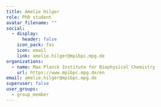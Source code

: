 ```yaml
---
title: Amelie Hilger
role: PhD student
avatar_filename: ""
social:
  - display:
      header: false
    icon_pack: fas
    icon: email
    link: amelie.hilger@mpibpc.mpg.de
organizations:
  - name: Max Planck Institute for Biophysical Chemistry
    url: https://www.mpibpc.mpg.de/en
email: amelie.hilger@mpibpc.mpg.de
superuser: false
user_groups:
  - group_member
---
```

